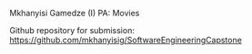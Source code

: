 Mkhanyisi Gamedze
(I) PA: Movies

Github repository for submission: https://github.com/mkhanyisig/SoftwareEngineeringCapstone
